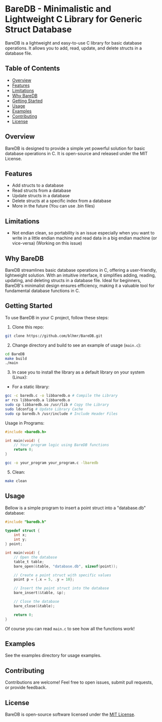 # BareDB - Minimalistic and Lightweight C Library for Generic Struct Database

BareDB is a lightweight and easy-to-use C library for basic database operations. It allows you to add, read, update, and delete structs in a database file.

## Table of Contents

- [Overview](#overview)
- [Features](#features)
- [Limitations](#limitations)
- [Why BareDB](#why-baredb)
- [Getting Started](#getting-started)
- [Usage](#usage)
- [Examples](#examples)
- [Contributing](#contributing)
- [License](#license)

## Overview

BareDB is designed to provide a simple yet powerful solution for basic database operations in C. It is open-source and released under the MIT License.

## Features

- Add structs to a database
- Read structs from a database
- Update structs in a database
- Delete structs at a specific index from a database
- More in the future
(You can use .bin files)

## Limitations
- Not endian clean, so portability is an issue especially when you want to write in a little endian machine and read data in a big endian machine (or vice-versa) (Working on this issue)

## Why BareDB

BareDB streamlines basic database operations in C, offering a user-friendly, lightweight solution. With an intuitive interface, it simplifies adding, reading, updating, and deleting structs in a database file. Ideal for beginners, BareDB's minimalist design ensures efficiency, making it a valuable tool for fundamental database functions in C.

## Getting Started

To use BareDB in your C project, follow these steps:

1. Clone this repo:
```bash
git clone https://github.com/blhmr/BareDB.git
```

2. Change directory and build to see an example of usage (`main.c`):
```bash
cd BareDB
make build
./main
```

3. In case you to install the library as a default library on your system (Linux):
- For a static library:
```bash
gcc -c baredb.c -o libbaredb.o # Compile the Library
ar rcs libbaredb.a libbaredb.o
sudo cp libbaredb.so /usr/lib # Copy the Library
sudo ldconfig # Update Library Cache
sudo cp baredb.h /usr/include # Include Header Files
```

Usage in Programs:
```c
#include <baredb.h>

int main(void) {
    // Your program logic using BareDB functions
    return 0;
}
```

```bash
gcc -o your_program your_program.c -lbaredb
```

5. Clean:
```bash
make clean
```

## Usage

Bellow is a simple program to insert a point struct into a "database.db" database:

```c
#include "baredb.h"

typedef struct {
    int x;
    int y;
} point;

int main(void) {
    // Open the database
    table_t table;
    bare_open(&table, "database.db", sizeof(point));

    // Create a point struct with specific values
    point p = {.x = 5, .y = 10};

    // Insert the point struct into the database
    bare_insert(&table, &p);

    // Close the database
    bare_close(&table);

    return 0;
}
```
Of course you can read `main.c` to see how all the functions work!

## Examples

See the examples directory for usage examples.

## Contributing

Contributions are welcome! Feel free to open issues, submit pull requests, or provide feedback.

## License

BareDB is open-source software licensed under the [MIT License](LICENSE).
